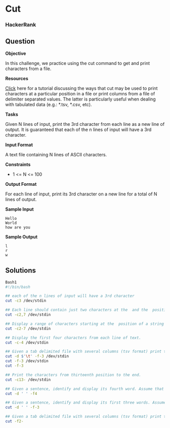 # Cut

### HackerRank

## Question

**Objective** 

In this challenge, we practice using the cut command to get and print characters from a file.

**Resources** 

<a href="http://www.folkstalk.com/2012/02/cut-command-in-unix-linux-examples.html">Click</a> here for a tutorial discussing the ways that cut may be used to print characters at a particular position in a file or print columns from a file of delimiter separated values. The latter is particularly useful when dealing with tabulated data (e.g.: *.tsv, *.csv, etc).

**Tasks** 

Given N lines of input, print the 3rd character from each line as a new line of output. It is guaranteed that each of the n lines of input will have a 3rd character.

**Input Format**

A text file containing N lines of ASCII characters.

**Constraints**

* 1 <= N <= 100

**Output Format**

For each line of input, print its 3rd character on a new line for a total of N lines of output.

**Sample Input**
```
Hello
World
how are you
```

**Sample Output**
```
l
r
w
```

## Solutions
```bash
Bash1
#!/bin/bash

## each of the n lines of input will have a 3rd character
cut -c3 /dev/stdin

## Each line should contain just two characters at the  and the  position of the corresponding input line
cut -c2,7 /dev/stdin

## Display a range of characters starting at the  position of a string and ending at the  position (both positions included).
cut -c2-7 /dev/stdin

## Display the first four characters from each line of text.
cut -c-4 /dev/stdin

## Given a tab delimited file with several columns (tsv format) print the first three fields.
cut -d $'\t' -f-3 /dev/stdin
cut -f-3 /dev/stdin
cut -f-3

## Print the characters from thirteenth position to the end.
cut -c13- /dev/stdin

## Given a sentence, identify and display its fourth word. Assume that the space (' ') is the only delimiter between words.
cut -d ' ' -f4

## Given a sentence, identify and display its first three words. Assume that the space (' ') is the only delimiter between words.
cut -d ' ' -f-3

## Given a tab delimited file with several columns (tsv format) print the fields from second fields to last field.
cut -f2-
```